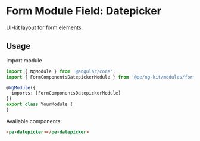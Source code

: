 # Form Module Field: Datepicker

UI-kit layout for form elements. 

## Usage

Import module

```typescript
import { NgModule } from '@angular/core';
import { FormComponentsDatepickerModule } from '@pe/ng-kit/modules/form-components/datepicker';

@NgModule({
  imports: [FormComponentsDatepickerModule]
})
export class YourModule {
}
```

Available components:

```html
<pe-datepicker></pe-datepicker>
```
